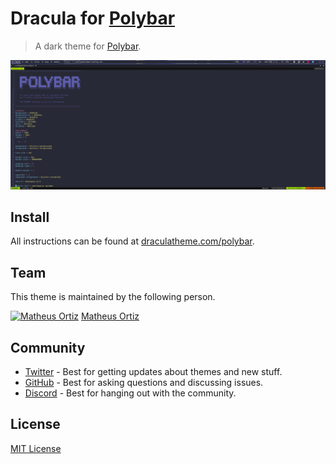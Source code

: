 # Dracula for [Polybar](https://github.com/polybar/polybar)

> A dark theme for [Polybar](https://github.com/polybar/polybar).

![Screenshot](./screenshot.png)

## Install

All instructions can be found at [draculatheme.com/polybar](https://draculatheme.com/polybar).

## Team

This theme is maintained by the following person.

[![Matheus Ortiz](https://github.com/matheusortiz.png?size=100)](https://github.com/matheusortiz)
[Matheus Ortiz](https://github.com/matheusortiz)

## Community

- [Twitter](https://twitter.com/draculatheme) - Best for getting updates about themes and new stuff.
- [GitHub](https://github.com/dracula/dracula-theme/discussions) - Best for asking questions and discussing issues.
- [Discord](https://draculatheme.com/discord-invite) - Best for hanging out with the community.

## License

[MIT License](./LICENSE)
